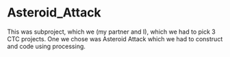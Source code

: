 # Asteroid_Attack

This was subproject, which we (my partner and I), which we had to pick 3 CTC projects. One we chose was Asteroid Attack which we had to construct and code using processing. 
